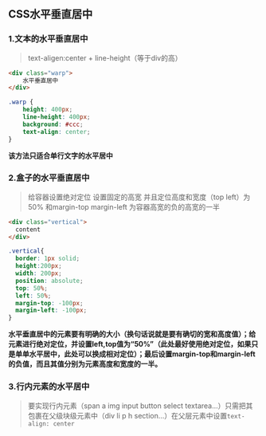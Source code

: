 ## CSS水平垂直居中

### 1.文本的水平垂直居中

>text-aligen:center + line-height（等于div的高）

```HTML
<div class="warp">
	水平垂直居中
</div>
```
```CSS
.warp {
	height: 400px;
	line-height: 400px;
	background: #ccc;
	text-align: center;
}
```
**该方法只适合单行文字的水平居中**

### 2.盒子的水平垂直居中

>给容器设置绝对定位 设置固定的高宽 并且定位高度和宽度（top left）为50% 和margin-top margin-left 为容器高宽的负的高宽的一半

```HTML
<div class="vertical">
  content
</div>
```
```CSS
.vertical{
  border: 1px solid;
  height:200px;
  width: 200px;
  position: absolute;
  top: 50%;
  left: 50%;
  margin-top: -100px;
  margin-left: -100px;
}
```
**水平垂直居中的元素要有明确的大小（换句话说就是要有确切的宽和高度值）；给元素进行绝对定位，并设置left,top值为“50%”（此处最好使用绝对定位，如果只是单单水平居中，此处可以换成相对定位）；最后设置margin-top和margin-left的负值，而且其值分别为元素高度和宽度的一半。**

### 3.行内元素的水平居中

>要实现行内元素（span a img input button select textarea...）只需把其包裹在父级块级元素中（div li p h section...）在父层元素中设置`text-align: center`

